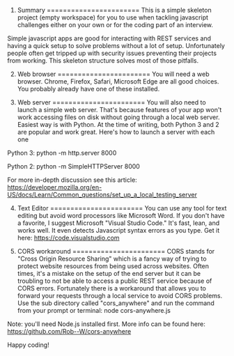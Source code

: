 1) Summary
=======================
This is a simple skeleton project (empty workspace) for you to use when tackling javascript challenges either on your own or for the coding part of an interview. 

Simple javascript apps are good for interacting with REST services and having a quick setup to solve problems without a lot of setup. Unfortunately people often get tripped up with security issues preventing their projects from working. This skeleton structure solves most of those pitfalls. 

2) Web browser
=======================
You will need a web browser. Chrome, Firefox, Safari, Microsoft Edge are all good choices. You probably already have one of these installed. 

3) Web server
=======================
You will also need to launch a simple web server. That's because features of your app won't work accessing files on disk without going through a local web server. Easiest way is with Python. At the time of writing, both Python 3 and 2 are popular and work great. Here's how to launch a server with each one

Python 3:
python -m http.server 8000

Python 2:
python -m SimpleHTTPServer 8000

For more in-depth discussion see this article:
https://developer.mozilla.org/en-US/docs/Learn/Common_questions/set_up_a_local_testing_server

4) Text Editor
=======================
You can use any tool for text editing but avoid word processors like Microsoft Word. If you don't have a favorite, I suggest Microsoft "Visual Studio Code." It's fast, lean, and works well. It even detects Javascript syntax errors as you type. Get it here: 
https://code.visualstudio.com

5) CORS workaround
=======================
CORS stands for "Cross Origin Resource Sharing" which is a fancy way of trying to protect website resources from being used across websites. Often times, it's a mistake on the setup of the end server but it can be troubling to not be able to access a public REST service because of CORS errors. Fortunately there is a workaround that allows you to forward your requests through a local service to avoid CORS problems. Use the sub directory called "cors_anywhere" and run the command from your prompt or terminal: 
node cors-anywhere.js

Note: you'll need Node.js installed first. More info can be found here:
https://github.com/Rob--W/cors-anywhere

Happy coding!